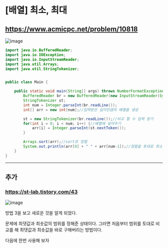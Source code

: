 # [배열] 최소, 최대

## https://www.acmicpc.net/problem/10818

![image](https://user-images.githubusercontent.com/60961649/132138335-212755ee-bf68-4732-9012-639bacbe500a.png)

```java
import java.io.BufferedReader;
import java.io.IOException;
import java.io.InputStreamReader;
import java.util.Arrays;
import java.util.StringTokenizer;


public class Main {

	public static void main(String[] args) throws NumberFormatException, IOException {
		BufferedReader br = new BufferedReader(new InputStreamReader(System.in));
		StringTokenizer st;
		int num = Integer.parseInt(br.readLine());
		int[] arr = new int[num];//입력받은 길이만큼의 배열을 생성

		st = new StringTokenizer(br.readLine());//비교 할 수 입력 받기
		for(int i = 0; i < num; i++) {//배열에 넣어주기
			arr[i] = Integer.parseInt(st.nextToken());
		}

		Arrays.sort(arr);//sort로 정렬
		System.out.println(arr[0] + " " + arr[num-1]);//정렬을 토대로 최소, 최대값 출력
	}
}
```

---

## 추가

### https://st-lab.tistory.com/43

![image](https://user-images.githubusercontent.com/60961649/132138384-3e5d2992-c198-4c8e-ad2c-7c8edee18571.png)

방법 3을 보고 새로운 것을 알게 되었다.

문제에 최댓값과 최솟값의 범위를 정해준 상태이다.
그러면 처음부터 범위를 토대로 비교를 해 최댓값과 최솟값을 바로 구해버리는 방법이다.

다음에 한번 사용해 보자
